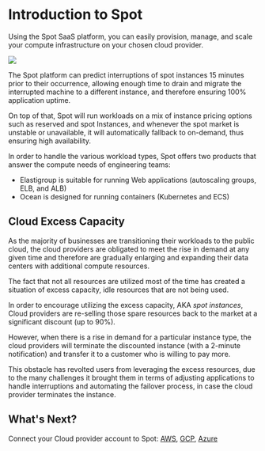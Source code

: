# Introduction to Spot

Using the Spot SaaS platform, you can easily provision, manage, and scale your compute infrastructure on your chosen cloud provider.  

<img src="/connect-your-cloud-provicer/_media/introduction-to-spot.png" />

The Spot platform can predict interruptions of spot instances 15 minutes prior to their occurrence, allowing enough time to drain and migrate the interrupted machine to a different instance, and therefore ensuring 100% application uptime.

On top of that, Spot will run workloads on a mix of instance pricing options such as reserved and spot Instances, and whenever the spot market is unstable or unavailable, it will automatically fallback to on-demand, thus ensuring high availability.

In order to handle the various workload types, Spot offers two products that answer the compute needs of engineering teams:

* Elastigroup is suitable for running Web applications (autoscaling groups, ELB, and ALB)
* Ocean is designed for running containers (Kubernetes and ECS)

## Cloud Excess Capacity
As the majority of businesses are transitioning their workloads to the public cloud, the cloud providers are obligated to meet the rise in demand at any given time and therefore are gradually enlarging and expanding their data centers with additional compute resources.

The fact that not all resources are utilized most of the time has created a situation of excess capacity, idle resources that are not being used.

In order to encourage utilizing the excess capacity, AKA *spot instances*, Cloud providers are re-selling those spare resources back to the market at a significant discount (up to 90%).

However, when there is a rise in demand for a particular instance type, the cloud providers will terminate the discounted instance (with a 2-minute notification) and transfer it to a customer who is willing to pay more.

This obstacle has revolted users from leveraging the excess resources, due to the many challenges it brought them in terms of adjusting applications to handle interruptions and automating the failover process, in case the cloud provider terminates the instance.

## What's Next?
Connect your Cloud provider account to Spot: [AWS](aws-account.md), [GCP](gcp-project.md), [Azure](azure-account.md)
